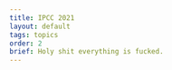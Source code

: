 ```yaml
---
title: IPCC 2021
layout: default
tags: topics
order: 2
brief: Holy shit everything is fucked.
---
```

